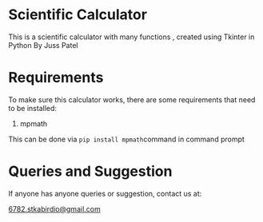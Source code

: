 # Scientific Calculator
This is a scientific calculator with many functions , created using Tkinter in Python By Juss Patel

# Requirements 
To make sure this calculator works, there are some requirements that need to be installed:
1. mpmath

This can be done via `pip install mpmath`command in command prompt


# Queries and Suggestion
If anyone has anyone queries or suggestion, contact us at:

6782.stkabirdio@gmail.com

